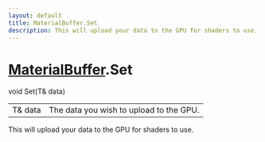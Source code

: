 ```yaml
---
layout: default
title: MaterialBuffer.Set
description: This will upload your data to the GPU for shaders to use.
---
```

# [MaterialBuffer]({{site.url}}/Pages/Reference/MaterialBuffer.html).Set

<div class='signature' markdown='1'>
void Set(T& data)
</div>

|  |  |
|--|--|
|T& data|The data you wish to upload to the GPU.|

This will upload your data to the GPU for shaders to use.



